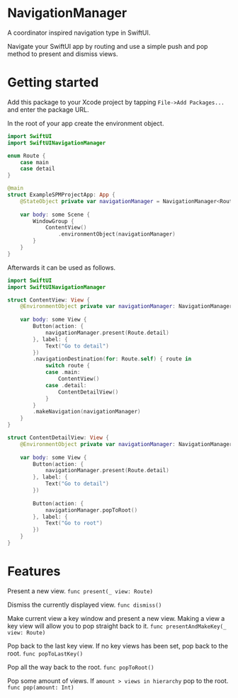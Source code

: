# NavigationManager

A coordinator inspired navigation type in SwiftUI. 

Navigate your SwiftUI app by routing and use a simple push and pop method to present and dismiss views. 

# Getting started
Add this package to your Xcode project by tapping `File->Add Packages...` and enter the package URL.

In the root of your app create the environment object.

```swift
import SwiftUI
import SwiftUINavigationManager

enum Route {
    case main
    case detail
}

@main
struct ExampleSPMProjectApp: App {
    @StateObject private var navigationManager = NavigationManager<Route>()
    
    var body: some Scene {
        WindowGroup {
            ContentView()
                .environmentObject(navigationManager)
        }
    }
}
```

Afterwards it can be used as follows.

```swift
import SwiftUI
import SwiftUINavigationManager

struct ContentView: View {
    @EnvironmentObject private var navigationManager: NavigationManager<Route>
    
    var body: some View {
        Button(action: {
            navigationManager.present(Route.detail)
        }, label: {
            Text("Go to detail")
        })
        .navigationDestination(for: Route.self) { route in
            switch route {
            case .main:
                ContentView()
            case .detail:
                ContentDetailView()
            }
        }
        .makeNavigation(navigationManager)
    }
}

struct ContentDetailView: View {
    @EnvironmentObject private var navigationManager: NavigationManager<Route>
    
    var body: some View {
        Button(action: {
            navigationManager.present(Route.detail)
        }, label: {
            Text("Go to detail")
        })
        
        Button(action: {
            navigationManager.popToRoot()
        }, label: {
            Text("Go to root")
        })
    }
}
```

# Features
Present a new view.
`func present(_ view: Route)`

Dismiss the currently displayed view. 
`func dismiss()`

Make current view a key window and present a new view. 
Making a view a key view will allow you to pop straight back to it. 
`func presentAndMakeKey(_ view: Route)`

Pop back to the last key view. 
If no key views has been set, pop back to the root.
`func popToLastKey()`

Pop all the way back to the root.
`func popToRoot()`

Pop some amount of views. 
If `amount > views in hierarchy` pop to the root.
`func pop(amount: Int)`
